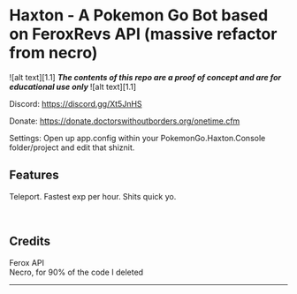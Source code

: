 <!-- define warning icon -->
[1.1]: http://i.imgur.com/M4fJ65n.png (ATTENTION)
[1.2]: http://i.imgur.com/NNcGs1n.png (BTC)
<!-- title -->
<h1>Haxton - A Pokemon Go Bot based on FeroxRevs API (massive refactor from necro)</h1>
<!-- disclaimer -->
![alt text][1.1] <strong><em> The contents of this repo are a proof of concept and are for educational use only </em></strong>![alt text][1.1]<br/>

Discord: https://discord.gg/Xt5JnHS

Donate: https://donate.doctorswithoutborders.org/onetime.cfm

Settings: Open up app.config within your PokemonGo.Haxton.Console folder/project and edit that shiznit.
<br/>

<h2><a name="features">Features</a></h2>

Teleport. 
Fastest exp per hour.
Shits quick yo.

<br/>

<h2><a name="credits">Credits</a></h2>
Ferox API<br/>
Necro, for 90% of the code I deleted
<br/>
<hr/>